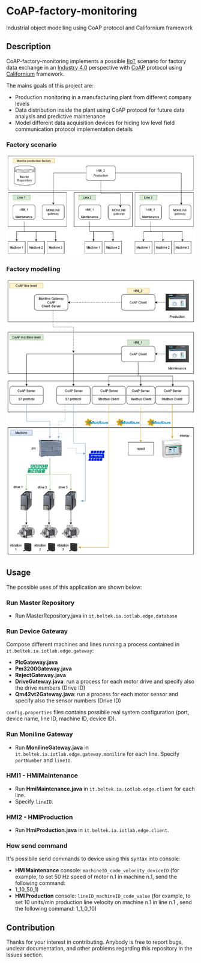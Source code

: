 # CoAP-factory-monitoring
Industrial object modelling using CoAP protocol and Californium framework

## Description
CoAP-factory-monitoring implements a possible [IIoT](https://en.wikipedia.org/wiki/Industrial_internet_of_things) scenario for factory data exchange in an [Industry 4.0](https://en.wikipedia.org/wiki/Fourth_Industrial_Revolution) perspective with [CoAP](https://en.wikipedia.org/wiki/Fourth_Industrial_Revolution) protocol using [Californium](https://www.eclipse.org/californium/) framework.

The mains goals of this project are:
- Production monitoring in a manufacturing plant from different company levels
- Data distribution inside the plant using CoAP protocol for future data analysis and predictive maintenance
- Model different data acquisition devices for hiding low level field communication protocol implementation details

### Factory scenario
![factory-scenario](Factory_Scenario.png)

### Factory modelling
![factory-modelling](Factory_Modelling.png)

## Usage
The possible uses of this application are shown below:

### Run Master Repository
* Run MasterRepository.java in `it.beltek.ia.iotlab.edge.database`
### Run Device Gateway
Compose different machines and lines running a process contained in `it.beltek.ia.iotlab.edge.gateway`:
* **PlcGateway.java**
* **Pm3200Gateway.java**
* **RejectGateway.java**
* **DriveGateway.java**: run a process for each motor drive and specify also the drive numbers (Drive ID)
* **Qm42vt2Gateway.java**: run a process for each motor sensor and specify also the sensor numbers (Drive ID)

`config.properties` files contains possibile real system configuration (port, device name, line ID, machine ID, device ID).

### Run Moniline Gateway
* Run **MonilineGateway.java** in `it.beltek.ia.iotlab.edge.gateway.moniline` for each line.
Specify `portNumber` and `lineID`.

### HMI1 - HMIMaintenance
* Run **HmiMaintenance.java** in `it.beltek.ia.iotlab.edge.client` for each line.
* Specify `lineID`.

### HMI2 - HMIProduction
* Run **HmiProduction.java** in `it.beltek.ia.iotlab.edge.client`.

### How send command
It's possibile send commands to device using this syntax into console:
* **HMIMaintenance** console: `machineID_code_velocity_deviceID` (for example, to set 50 Hz speed of motor n.1 in machine n.1, send the following command:
* 1_10_50_1)
* **HMIProduction** console: `lineID_machineID_code_value` (for example, to set 10 units/min production line velocity on machine n.1 in line n.1 , send the following command: 1_1_0_10)

## Contribution

Thanks for your interest in contributing. Anybody is free to report bugs, unclear documentation, and other problems regarding this repository in the Issues section.



